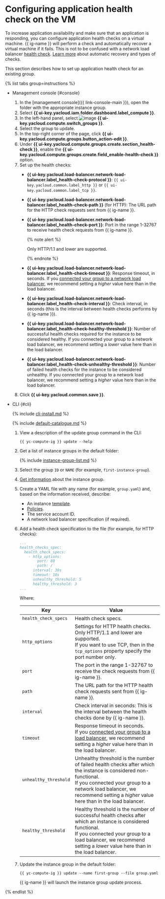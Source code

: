 # Configuring application health check on the VM

To increase application availability and make sure that an application is responding, you can configure application health checks on a virtual machine. {{ ig-name }} will perform a check and automatically recover a virtual machine if it fails. This is not to be confused with a network load balancer [health check](../../../network-load-balancer/concepts/health-check.md). [Learn more](../../concepts/instance-groups/autohealing.md) about automatic recovery and types of checks.

This section describes how to set up application health check for an existing group.

{% list tabs group=instructions %}

- Management console {#console}

   1. In the [management console]({{ link-console-main }}), open the folder with the appropriate instance group.
   1. Select **{{ ui-key.yacloud.iam.folder.dashboard.label_compute }}**.
   1. In the left-hand panel, select ![image](../../../_assets/compute/vm-group-pic.svg) **{{ ui-key.yacloud.compute.switch_groups }}**.
   1. Select the group to update.
   1. In the top-right corner of the page, click **{{ ui-key.yacloud.compute.groups.button_action-edit }}**.
   1. Under **{{ ui-key.yacloud.compute.groups.create.section_health-check }}**, enable the **{{ ui-key.yacloud.compute.groups.create.field_enable-health-check }}** option.
   1. Set up the health checks:
      * **{{ ui-key.yacloud.load-balancer.network-load-balancer.label_health-check-protocol }}**: `{{ ui-key.yacloud.common.label_http }}` or `{{ ui-key.yacloud.common.label_tcp }}`.
      * **{{ ui-key.yacloud.load-balancer.network-load-balancer.label_health-check-path }}** (for HTTP): The URL path for the HTTP check requests sent from {{ ig-name }}.
      * **{{ ui-key.yacloud.load-balancer.network-load-balancer.label_health-check-port }}**: Port in the range 1-32767 to receive health check requests from {{ ig-name }}.

         {% note alert %}

         Only HTTP/1.1 and lower are supported.

         {% endnote %}
      * **{{ ui-key.yacloud.load-balancer.network-load-balancer.label_health-check-timeout }}**: Response timeout, in seconds.
         If you [connected your group to a network load balancer](create-with-balancer.md), we recommend setting a _higher_ value here than in the load balancer.
      * **{{ ui-key.yacloud.load-balancer.network-load-balancer.label_health-check-interval }}**: Check interval, in seconds (this is the interval between health checks performs by {{ ig-name }}).
      * **{{ ui-key.yacloud.load-balancer.network-load-balancer.label_health-check-healthy-threshold }}**: Number of successful health checks required for the instance to be considered healthy.
         If you connected your group to a network load balancer, we recommend setting a _lower_ value here than in the load balancer.
      * **{{ ui-key.yacloud.load-balancer.network-load-balancer.label_health-check-unhealthy-threshold }}**: Number of failed health checks for the instance to be considered unhealthy.
         If you connected your group to a network load balancer, we recommend setting a _higher_ value here than in the load balancer.
   1. Click **{{ ui-key.yacloud.common.save }}**.

- CLI {#cli}

   {% include [cli-install.md](../../../_includes/cli-install.md) %}

   {% include [default-catalogue.md](../../../_includes/default-catalogue.md) %}

   1. View a description of the update group command in the CLI:

      ```
      {{ yc-compute-ig }} update --help
      ```

   1. Get a list of instance groups in the default folder:

      {% include [instance-group-list.md](../../../_includes/instance-groups/instance-group-list.md) %}
   1. Select the group `ID` or `NAME` (for example, `first-instance-group`).
   1. [Get information](get-info.md) about the instance group.
   1. Create a YAML file with any name (for example, `group.yaml`) and, based on the information received, describe:

      * An instance [template](../../concepts/instance-groups/instance-template.md).
      * [Policies](../../concepts/instance-groups/policies/index.md).
      * The service account ID.
      * A network load balancer specification (if required).

   1. Add a health check specification to the file (for example, for HTTP checks):

      ```yaml
      ...
      health_checks_spec:
        health_check_specs:
          - http_options:
              port: 80
              path: /
            interval: 30s
            timeout: 10s
            unhealthy_threshold: 5
            healthy_threshold: 3
      ...
      ```

      Where:

      | Key | Value |
      ----- | -----
      | `health_check_specs` | Health check specs. |
      | `http_options` | Settings for HTTP health checks. Only HTTP/1.1 and lower are supported.<br>If you want to use TCP, then in the `tcp_options` property specify the port number only. |
      | `port` | The port in the range 1-32767 to receive the check requests from {{ ig-name }}. |
      | `path` | The URL path for the HTTP health check requests sent from {{ ig-name }}. |
      | `interval` | Check interval in seconds: This is the interval between the health checks done by {{ ig-name }}. |
      | `timeout` | Response timeout in seconds.<br>If you [connected your group to a load balancer](create-with-balancer.md), we recommend setting a _higher_ value here than in the load balancer. |
      | `unhealthy_threshold` | Unhealthy threshold is the number of failed health checks after which the instance is considered non-functional.<br>If you connected your group to a network load balancer, we recommend setting a _higher_ value here than in the load balancer. |
      | `healthy_threshold` | Healthy threshold is the number of successful health checks after which an instance is considered functional.<br>If you connected your group to a load balancer, we recommend setting a _lower_ value here than in the load balancer. |

   1. Update the instance group in the default folder:

      ```
      {{ yc-compute-ig }} update --name first-group --file group.yaml
      ```

      {{ ig-name }} will launch the instance group update process.

{% endlist %}